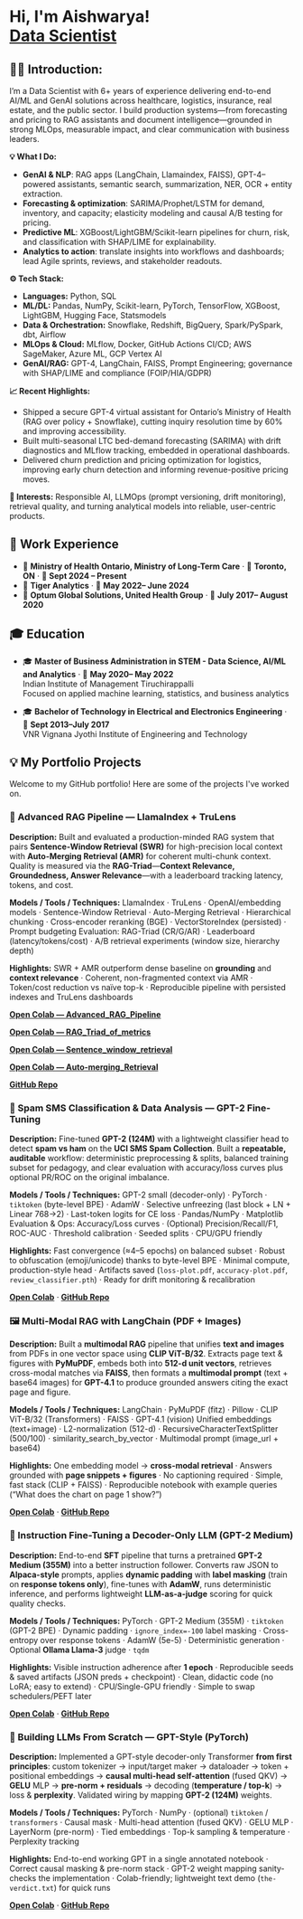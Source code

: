 <h1>Hi, I'm Aishwarya! <br/><a href="https://www.linkedin.com/in/aishwarya-chennabathni/">Data Scientist</a></h1>

<h2>👨‍💻 Introduction:</h2>

I’m a Data Scientist with 6+ years of experience delivering end-to-end AI/ML and GenAI solutions across healthcare, logistics, insurance, real estate, and the public sector. I build production systems—from forecasting and pricing to RAG assistants and document intelligence—grounded in strong MLOps, measurable impact, and clear communication with business leaders.&#x20;

**💡 What I Do:**

* **GenAI & NLP**: RAG apps (LangChain, Llamaindex, FAISS), GPT-4–powered assistants, semantic search, summarization, NER, OCR + entity extraction.
* **Forecasting & optimization**: SARIMA/Prophet/LSTM for demand, inventory, and capacity; elasticity modeling and causal A/B testing for pricing.
* **Predictive ML**: XGBoost/LightGBM/Scikit-learn pipelines for churn, risk, and classification with SHAP/LIME for explainability.
* **Analytics to action**: translate insights into workflows and dashboards; lead Agile sprints, reviews, and stakeholder readouts.

**⚙ Tech Stack:**

* **Languages:** Python, SQL
* **ML/DL:** Pandas, NumPy, Scikit-learn, PyTorch, TensorFlow, XGBoost, LightGBM, Hugging Face, Statsmodels
* **Data & Orchestration:** Snowflake, Redshift, BigQuery, Spark/PySpark, dbt, Airflow
* **MLOps & Cloud:** MLflow, Docker, GitHub Actions CI/CD; AWS SageMaker, Azure ML, GCP Vertex AI
* **GenAI/RAG:** GPT-4, LangChain, FAISS, Prompt Engineering; governance with SHAP/LIME and compliance (FOIP/HIA/GDPR)

**📈 Recent Highlights:**

* Shipped a secure GPT-4 virtual assistant for Ontario’s Ministry of Health (RAG over policy + Snowflake), cutting inquiry resolution time by 60% and improving accessibility.
* Built multi-seasonal LTC bed-demand forecasting (SARIMA) with drift diagnostics and MLflow tracking, embedded in operational dashboards.
* Delivered churn prediction and pricing optimization for logistics, improving early churn detection and informing revenue-positive pricing moves.

**🔎 Interests:**
Responsible AI, LLMOps (prompt versioning, drift monitoring), retrieval quality, and turning analytical models into reliable, user-centric products.

## 💼 Work Experience
- 🏢 **Ministry of Health Ontario, Ministry of Long-Term Care** · 📍 **Toronto, ON** · 📅 **Sept 2024 – Present**
- 🏢 **Tiger Analytics** · 📅 **May 2022– June 2024**
- 🏢 **Optum Global Solutions, United Health Group** · 📅 **July 2017– August 2020**

## 🎓 Education
- 🎓 **Master of Business Administration in STEM - Data Science, AI/ML and Analytics** · 📅 **May 2020– May 2022**             
Indian Institute of Management Tiruchirappalli              
Focused on applied machine learning, statistics, and business analytics      

- 🎓 **Bachelor of Technology in Electrical and Electronics Engineering** · 📅 **Sept 2013–July 2017**          
VNR Vignana Jyothi Institute of Engineering and Technology

<h2>💡 My Portfolio Projects </h2>

Welcome to my GitHub portfolio! Here are some of the projects I've worked on.

### 🧠 Advanced RAG Pipeline — LlamaIndex + TruLens

**Description:** Built and evaluated a production-minded RAG system that pairs **Sentence-Window Retrieval (SWR)** for high-precision local context with **Auto-Merging Retrieval (AMR)** for coherent multi-chunk context. Quality is measured via the **RAG-Triad**—**Context Relevance, Groundedness, Answer Relevance**—with a leaderboard tracking latency, tokens, and cost.

**Models / Tools / Techniques:** LlamaIndex · TruLens · OpenAI/embedding models · Sentence-Window Retrieval · Auto-Merging Retrieval · Hierarchical chunking · Cross-encoder reranking (BGE) · VectorStoreIndex (persisted) · Prompt budgeting
Evaluation: RAG-Triad (CR/G/AR) · Leaderboard (latency/tokens/cost) · A/B retrieval experiments (window size, hierarchy depth)

**Highlights:** SWR + AMR outperform dense baseline on **grounding** and **context relevance** · Coherent, non-fragmented context via AMR · Token/cost reduction vs naïve top-k · Reproducible pipeline with persisted indexes and TruLens dashboards

[**Open Colab — Advanced\_RAG\_Pipeline**](https://github.com/Aishwarya-chen11/Implementing-Advanced-RAG-techniques/blob/main/Advanced_RAG_Pipeline.ipynb)

[**Open Colab — RAG\_Triad\_of\_metrics**](https://github.com/Aishwarya-chen11/Implementing-Advanced-RAG-techniques/blob/main/RAG_Triad_of_metrics.ipynb)

[**Open Colab — Sentence\_window\_retrieval**](https://github.com/Aishwarya-chen11/Implementing-Advanced-RAG-techniques/blob/main/Sentence_window_retrieval.ipynb)

[**Open Colab — Auto-merging\_Retrieval**](https://github.com/Aishwarya-chen11/Implementing-Advanced-RAG-techniques/blob/main/Auto-merging_Retrieval.ipynb)

[**GitHub Repo**](https://github.com/Aishwarya-chen11/Implementing-Advanced-RAG-techniques)

### 📩 Spam SMS Classification & Data Analysis — GPT-2 Fine-Tuning

**Description:** Fine-tuned **GPT-2 (124M)** with a lightweight classifier head to detect **spam vs ham** on the **UCI SMS Spam Collection**. Built a **repeatable, auditable** workflow: deterministic preprocessing & splits, balanced training subset for pedagogy, and clear evaluation with accuracy/loss curves plus optional PR/ROC on the original imbalance.

**Models / Tools / Techniques:** GPT-2 small (decoder-only) · PyTorch · `tiktoken` (byte-level BPE) · AdamW · Selective unfreezing (last block + LN + Linear 768→2) · Last-token logits for CE loss · Pandas/NumPy · Matplotlib
Evaluation & Ops: Accuracy/Loss curves · (Optional) Precision/Recall/F1, ROC-AUC · Threshold calibration · Seeded splits · CPU/GPU friendly

**Highlights:** Fast convergence (≈4–5 epochs) on balanced subset · Robust to obfuscation (emoji/unicode) thanks to byte-level BPE · Minimal compute, production-style head · Artifacts saved (`loss-plot.pdf`, `accuracy-plot.pdf`, `review_classifier.pth`) · Ready for drift monitoring & recalibration

[**Open Colab**](https://github.com/Aishwarya-chen11/Fine-tuned-LLM-Classification-Model/blob/main/Fine_tuned_LLM_classification_model.ipynb)  ·  [**GitHub Repo**](https://github.com/Aishwarya-chen11/Fine-tuned-LLM-Classification-Model)

### 🖼️ Multi-Modal RAG with LangChain (PDF + Images)

**Description:** Built a **multimodal RAG** pipeline that unifies **text and images** from PDFs in one vector space using **CLIP ViT-B/32**. Extracts page text & figures with **PyMuPDF**, embeds both into **512-d unit vectors**, retrieves cross-modal matches via **FAISS**, then formats a **multimodal prompt** (text + base64 images) for **GPT-4.1** to produce grounded answers citing the exact page and figure.

**Models / Tools / Techniques:** LangChain · PyMuPDF (fitz) · Pillow · CLIP ViT-B/32 (Transformers) · FAISS · GPT-4.1 (vision)
Unified embeddings (text+image) · L2-normalization (512-d) · RecursiveCharacterTextSplitter (500/100) · similarity\_search\_by\_vector · Multimodal prompt (image\_url + base64)

**Highlights:** One embedding model → **cross-modal retrieval** · Answers grounded with **page snippets + figures** · No captioning required · Simple, fast stack (CLIP + FAISS) · Reproducible notebook with example queries (“What does the chart on page 1 show?”)

[**Open Colab**](https://github.com/Aishwarya-chen11/Build-MultiModal-RAG-with-Langchain/blob/main/multimodalopenai.ipynb) · [**GitHub Repo**](https://github.com/Aishwarya-chen11/Build-MultiModal-RAG-with-Langchain)

### 📝 Instruction Fine-Tuning a Decoder-Only LLM (GPT-2 Medium)

**Description:** End-to-end **SFT** pipeline that turns a pretrained **GPT-2 Medium (355M)** into a better instruction follower. Converts raw JSON to **Alpaca-style** prompts, applies **dynamic padding** with **label masking** (train on **response tokens only**), fine-tunes with **AdamW**, runs deterministic inference, and performs lightweight **LLM-as-a-judge** scoring for quick quality checks.

**Models / Tools / Techniques:** PyTorch · GPT-2 Medium (355M) · `tiktoken` (GPT-2 BPE) · Dynamic padding · `ignore_index=-100` label masking · Cross-entropy over response tokens · AdamW (5e-5) · Deterministic generation · Optional **Ollama Llama-3** judge · `tqdm`

**Highlights:** Visible instruction adherence after **1 epoch** · Reproducible seeds & saved artifacts (JSON preds + checkpoint) · Clean, didactic code (no LoRA; easy to extend) · CPU/Single-GPU friendly · Simple to swap schedulers/PEFT later

[**Open Colab**](https://github.com/Aishwarya-chen11/LLM-Instruction-Fine-tuning/blob/main/Instruction_Fine_Tuning_LLM.ipynb) · [**GitHub Repo**](https://github.com/Aishwarya-chen11/LLM-Instruction-Fine-tuning)

### 🧩 Building LLMs From Scratch — GPT-Style (PyTorch)

**Description:** Implemented a GPT-style decoder-only Transformer **from first principles**: custom tokenizer → input/target maker → dataloader → token + positional embeddings → **causal multi-head self-attention** (fused QKV) → **GELU** MLP → **pre-norm + residuals** → decoding (**temperature / top-k**) → loss & **perplexity**. Validated wiring by mapping **GPT-2 (124M)** weights.

**Models / Tools / Techniques:** PyTorch · NumPy · (optional) `tiktoken` / `transformers` · Causal mask · Multi-head attention (fused QKV) · GELU MLP · LayerNorm (pre-norm) · Tied embeddings · Top-k sampling & temperature · Perplexity tracking

**Highlights:** End-to-end working GPT in a single annotated notebook · Correct causal masking & pre-norm stack · GPT-2 weight mapping sanity-checks the implementation · Colab-friendly; lightweight text demo (`the-verdict.txt`) for quick runs

[**Open Colab**](https://github.com/Aishwarya-chen11/Build-LLM-architecture-from-scratch/blob/main/Building_LLM_from_Scratch.ipynb) · [**GitHub Repo**](https://github.com/Aishwarya-chen11/Build-LLM-architecture-from-scratch)


